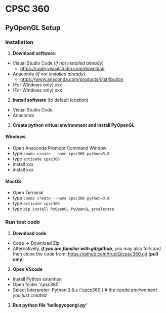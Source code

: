# CPSC 360
## PyOpenGL Setup
### Installation
1. **Download software**:
  - Visual Studio Code (*if not installed already*)
    - https://code.visualstudio.com/download
  - Anaconda (*if not installed already*)
    - https://www.anaconda.com/products/distribution
  - (For Windows only) xxx
  - (For Windows only) xxx
2. **Install software** (to default location)
  - Visual Studio Code
  - Anaconda
3. **Create python virtual environment and install PyOpenGL**
#### Windows
  - Open Anaconda Promopt Command Window
  - type `conda create --name cpsc360 python=3.8`
  - type `activate cpsc360`
  - install xxx 
  - install xxx
#### MacOS
  - Open Terminal
  - type `conda create --name cpsc360 python=3.8`
  - type `activate cpsc360`
  - type `pip install PyOpenGL PyOpenGL_accelerate`
### Run test code
1. **Download code**
  - Code -> Download Zip
  - Alternatively, ***if you are familiar with git/github***, you may also fork and then clone the code from: https://github.com/trudiQ/cpsc360.git (**pull only**)
2. **Open VScode**
  - Install Python extention 
  - Open folder 'cpsc360'
  - Select Interpreter: Python 3.8.x ('cpcs360') *# the conda environment you just created*
3. **Run python file 'hellopyopengl.py'**
